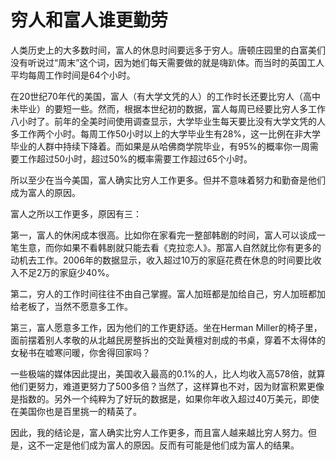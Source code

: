# 穷人和富人谁更勤劳

人类历史上的大多数时间，富人的休息时间要远多于穷人。唐顿庄园里的白富美们没有听说过“周末”这个词，因为她们每天需要做的就是嗨趴体。而当时的英国工人平均每周工作时间是64个小时。 

在20世纪70年代的美国，富人（有大学文凭的人）的工作时长还要比穷人（高中未毕业）的要短一些。然而，根据本世纪初的数据，富人每周已经要比穷人多工作八小时了。前年的全美时间使用调查显示，大学毕业生每天要比没有大学文凭的人多工作两个小时。每周工作50小时以上的大学毕业生有28%，这一比例在非大学毕业的人群中持续下降着。而如果是从哈佛商学院毕业，有95%的概率你一周需要工作超过50小时，超过50%的概率需要工作超过65个小时。 

所以至少在当今美国，富人确实比穷人工作更多。但并不意味着努力和勤奋是他们成为富人的原因。 

富人之所以工作更多，原因有三： 

第一，富人的休闲成本很高。比如你在家看完一整部韩剧的时间，富人可以谈成一笔生意，而你如果不看韩剧就只能去看《克拉恋人》。那富人自然就比你有更多的动机去工作。2006年的数据显示，收入超过10万的家庭花费在休息的时间要比收入不足2万的家庭少40%。 

第二，穷人的工作时间往往不由自己掌握。富人加班都是加给自己，穷人加班都加给老板了，当然不愿意多工作。 

第三，富人愿意多工作，因为他们的工作更舒适。坐在Herman Miller的椅子里，面前摆着别人孝敬的从北越民房整拆出的交趾黄檀对剖成的书桌，穿着不太得体的女秘书在嘘寒问暖，你舍得回家吗？ 

一些极端的媒体因此提出，美国收入最高的0.1%的人，比人均收入高578倍，就算他们更努力，难道更努力了500多倍？当然了，这样算也不对，因为财富积累更像是指数的。另外一个纯粹为了好玩的数据是，如果你年收入超过40万美元，即使在美国你也是百里挑一的精英了。 

因此，我的结论是，富人确实比穷人工作更多，而且富人越来越比穷人努力。但是，这不一定是他们成为富人的原因。反而有可能是他们成为富人的结果。